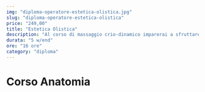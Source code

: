 ```yaml
---
img: "diploma-operatore-estetica-olistica.jpg"
slug: "diploma-operatore-estetica-olistica"
price: "249,00"
title: "Estetica Olistica"
description: "Al corso di massaggio crio-dinamico imparerai a sfruttare i benefici del ghiaccio sui vari distretti muscolari. Una delle principali caratteristiche di questa tecnica è la possibilità di velocizzare il ripristino dall’affaticamento muscolare. Nonostante ciò, questo tipo di tecnica si presta anche a molte altre tipologie di trattamento."
durata: "5 w/end"
ore: "16 ore"
category: "diploma"
---
```


# Corso Anatomia
